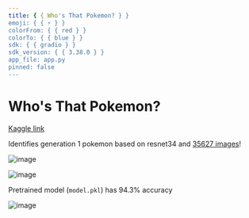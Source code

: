 ```yaml
---
title: { { Who's That Pokemon? } }
emoji: { { ⚡ } }
colorFrom: { { red } }
colorTo: { { blue } }
sdk: { { gradio } }
sdk_version: { { 3.38.0 } }
app_file: app.py
pinned: false
---
```


# Who's That Pokemon?

[Kaggle link](https://www.kaggle.com/code/echometerhhwl/who-s-that-pokemon-improved)

Identifies generation 1 pokemon based on resnet34 and [35627 images](https://www.kaggle.com/datasets/echometerhhwl/pokemon-gen-1-38914)!

![image](https://github.com/echometerain/whos-that-pokemon/assets/70437021/68b0ed63-4be6-4d30-a06f-a8c1b59060a3)

![image](https://github.com/echometerain/whos-that-pokemon/assets/70437021/e46821ee-26ce-4976-8545-da8786fdc9c0)

Pretrained model (`model.pkl`) has 94.3% accuracy

![image](https://github.com/echometerain/whos-that-pokemon/assets/70437021/5e41262e-86b9-4dde-a48a-56951ea25644)
